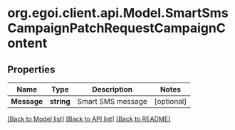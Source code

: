 
# org.egoi.client.api.Model.SmartSmsCampaignPatchRequestCampaignContent

## Properties

Name | Type | Description | Notes
------------ | ------------- | ------------- | -------------
**Message** | **string** | Smart SMS message | [optional] 

[[Back to Model list]](../README.md#documentation-for-models)
[[Back to API list]](../README.md#documentation-for-api-endpoints)
[[Back to README]](../README.md)

